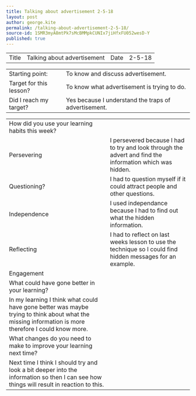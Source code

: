 ```yaml
---
title: Talking about advertisement 2-5-18
layout: post
author: george.kite
permalink: /talking-about-advertisement-2-5-18/
source-id: 1SMR3myA8mtPk7sMcBMMpkCUNIx7jiHfxFU052wesD-Y
published: true
---
```

<table>
  <tr>
    <td>Title</td>
    <td>Talking about advertisement</td>
    <td>Date</td>
    <td>2-5-18</td>
  </tr>
</table>


<table>
  <tr>
    <td>Starting point:</td>
    <td>To know and discuss advertisement.</td>
  </tr>
  <tr>
    <td>Target for this lesson?</td>
    <td>To know what advertisement is trying to do.</td>
  </tr>
  <tr>
    <td>Did I reach my target? </td>
    <td>Yes because I understand the traps of advertisement.</td>
  </tr>
</table>


<table>
  <tr>
    <td>How did you use your learning habits this week?</td>
    <td></td>
  </tr>
  <tr>
    <td>Persevering</td>
    <td>I persevered because I had to try and look through the advert and find the information which was hidden.</td>
  </tr>
  <tr>
    <td>Questioning?</td>
    <td>I had to question myself if it could attract people and other questions.</td>
  </tr>
  <tr>
    <td>Independence</td>
    <td>I used independance because I had to find out what the hidden information.</td>
  </tr>
  <tr>
    <td>Reflecting</td>
    <td>I had to reflect on last weeks lesson to use the technique so I could find hidden messages for an example.</td>
  </tr>
  <tr>
    <td>Engagement</td>
    <td></td>
  </tr>
  <tr>
    <td>What could have gone better in your learning?</td>
    <td></td>
  </tr>
  <tr>
    <td>In my learning I think what could have gone better was maybe trying to think about what the missing information is more therefore I could know more.</td>
    <td></td>
  </tr>
  <tr>
    <td>What changes do you need to make to improve your learning next time?</td>
    <td></td>
  </tr>
  <tr>
    <td>Next time I think I should try and look a bit deeper into the information so then I can see how things will result in reaction to this.</td>
    <td></td>
  </tr>
</table>


